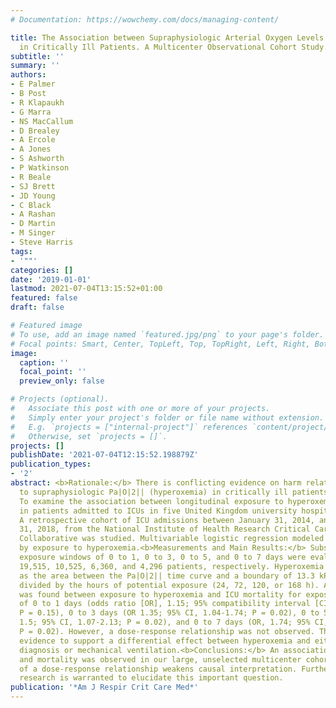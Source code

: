 ```yaml
---
# Documentation: https://wowchemy.com/docs/managing-content/

title: The Association between Supraphysiologic Arterial Oxygen Levels and Mortality
  in Critically Ill Patients. A Multicenter Observational Cohort Study.
subtitle: ''
summary: ''
authors:
- E Palmer
- B Post
- R Klapaukh
- G Marra
- NS MacCallum
- D Brealey
- A Ercole
- A Jones
- S Ashworth
- P Watkinson
- R Beale
- SJ Brett
- JD Young
- C Black
- A Rashan
- D Martin
- M Singer
- Steve Harris
tags:
- '""'
categories: []
date: '2019-01-01'
lastmod: 2021-07-04T13:15:52+01:00
featured: false
draft: false

# Featured image
# To use, add an image named `featured.jpg/png` to your page's folder.
# Focal points: Smart, Center, TopLeft, Top, TopRight, Left, Right, BottomLeft, Bottom, BottomRight.
image:
  caption: ''
  focal_point: ''
  preview_only: false

# Projects (optional).
#   Associate this post with one or more of your projects.
#   Simply enter your project's folder or file name without extension.
#   E.g. `projects = ["internal-project"]` references `content/project/deep-learning/index.md`.
#   Otherwise, set `projects = []`.
projects: []
publishDate: '2021-07-04T12:15:52.198879Z'
publication_types:
- '2'
abstract: <b>Rationale:</b> There is conflicting evidence on harm related to exposure
  to supraphysiologic Pa|O|2|| (hyperoxemia) in critically ill patients.<b>Objectives:</b>
  To examine the association between longitudinal exposure to hyperoxemia and mortality
  in patients admitted to ICUs in five United Kingdom university hospitals.<b>Methods:</b>
  A retrospective cohort of ICU admissions between January 31, 2014, and December
  31, 2018, from the National Institute of Health Research Critical Care Health Informatics
  Collaborative was studied. Multivariable logistic regression modeled death in ICU
  by exposure to hyperoxemia.<b>Measurements and Main Results:</b> Subsets with oxygen
  exposure windows of 0 to 1, 0 to 3, 0 to 5, and 0 to 7 days were evaluated, capturing
  19,515, 10,525, 6,360, and 4,296 patients, respectively. Hyperoxemia dose was defined
  as the area between the Pa|O|2|| time curve and a boundary of 13.3 kPa (100 mm Hg)
  divided by the hours of potential exposure (24, 72, 120, or 168 h). An association
  was found between exposure to hyperoxemia and ICU mortality for exposure windows
  of 0 to 1 days (odds ratio [OR], 1.15; 95% compatibility interval [CI], 0.95-1.38;
  P = 0.15), 0 to 3 days (OR 1.35; 95% CI, 1.04-1.74; P = 0.02), 0 to 5 days (OR,
  1.5; 95% CI, 1.07-2.13; P = 0.02), and 0 to 7 days (OR, 1.74; 95% CI, 1.11-2.72;
  P = 0.02). However, a dose-response relationship was not observed. There was no
  evidence to support a differential effect between hyperoxemia and either a respiratory
  diagnosis or mechanical ventilation.<b>Conclusions:</b> An association between hyperoxemia
  and mortality was observed in our large, unselected multicenter cohort. The absence
  of a dose-response relationship weakens causal interpretation. Further experimental
  research is warranted to elucidate this important question.
publication: '*Am J Respir Crit Care Med*'
---
```

